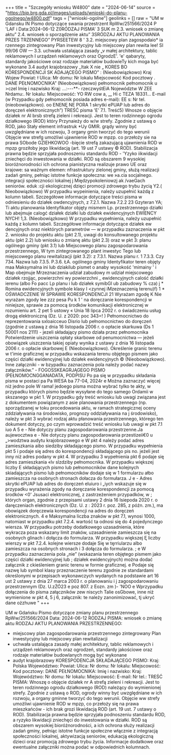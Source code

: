 +++
title = "Szczegóły wniosku W4800"
date = "2024-06-14"
source = "https://bip.brg.gda.pl/images/uploads/wnioski-do-planu-ogolnego/w4800.pdf"
tags = ["wnioski-ogolne"]
geolinks = []
raw = "UM w Gdansku IN Pismo dotyczące swania przestrzent RpWw/251566/2024 P 'LAF i Data:2024-06-12 Z0RÓDZAJ PISMA' 3 SUK m 2.3. wniosek o zmianę aktu” 2.4. wniosek o sporządzenie aktu” 3SRÓDZAJ AKTU PLANOWANIA PRZES TRZENNEGO” PYRSEETEW 8 ' 3.2. miejscowy plan zagospodaio* ia rzennego zintegrowany Plan inwestycyjny lub miejscowy plan rewita lee! SI 99/06 OW — 3.3. uchwała ustalająca zasady „v małej architektury, tablic reklamowych I urządzeń reklamowych oraz OgrodzE'. 'e' qabaryty, standardy jakościowe oraz rodzaje materiałów budowieTy  kich moga być wykonane 3.4 audyt krajobrazowy _ltak X nie „ KORES BO KÓRESPONDENCJI SK ADAJĄCEGO PISMO” : (Nieobowiązkowo) Kraj Wojew Powiat: ł Ulica: Mr domu: Nr lokalu Miejscowość Kod pocztowy . DANE PEŁNOMOCNIKA” (Nieobowiązkowo)  pełnomocnik  pełnomocnik u >czel Imię i nazwisko Kraj: ...:---**- rzeczwyśtEiA Nojewództw W ZEE Nrdamu:. Nr lokalu: Miejscowość: YO RW cow a, „„ Hi c TEZA 18331... E-mail (w Przypadku gdy pełnomocnik posiada adres e-mail): EE s:  Nr tel. (nieobowiązkowo). oo ENENĘ NE PORA  1 skrytki ePUAP lub adres do doręczeń elektronicznych”) TREŚĆ pisma  'E' 7.1. Treść5) Wnosze o objęcie działek nr Al brsb strefą zieleni i rekreacji. Jest to teren rodzinnego ogrodu działkowego (ROD) który Przynaieży do w/w strefy. Zgodnie z ustawą o ROD, jako Stały element infrastruk *Uy GMIR. grądy winny być uwzględniane w ich rozwoju, 3 organy gmin tworzyć do tego werunii Objęcie ww strefg umożliwi ujawnienie ROD w mpzp. co przełoży sie na prawa SObode GZIEHKOWOO -bięcie strefą zakazującą ujawnienia ROD w mpzp groziłoby jego likwidacją (art. 19 ust 7 ustawy © ROD). Stabilizacja prawna będzie sprzyjała podnoszeniu standardu ROD - 'Yzyko iikwidacji zniechęci do inwestowania w działki. ROD są obszarem 9 wysokiej bioróżnorodności ich ochrona pianistyczna realizuje prawo UE oraz krajowe: sa waźnym elemen: nfrastruktury zielonej gminy, służą realizacji zadań gminy, pełniąc istotne funkcje społeczna: we »a.cia socjalnego. integracji społeczności lokalnej j Międzypokoleniowzj ak /vaeGach seniorów. eduk :cji ekologicznej dzięci promocji zdrowego trybu życią Y2.( Nieobowiązkowo) W przypadku wypeinienia, należy uzupełnić każdą z kolumn tabeli. Szczegółowe informacje dotyczące treści pisma w odniesieniu do działek owdencyjnych, z 7.2.1. Nazwa  7.2.2  23 Gzyteran  YA; Ti  aktu planowania Identyfikator  objęty mismem  Lp. przestrzennego  działki lub  abejmuje calogć   działek  działki lub działek   ewidencyjnych  EWIENCY NYCH!  1,3. (Nieobowiązkowo) W przypadku wypełnienia, należy uzupełnić każdą z kolumn tabeli.  Szczegółowe informacje dotyczące działek ew dencyjnych oraz niektórych parametrów — w przypadku zaznaczenia w pkt 2. wniosku do projektu aktu (pkt 2.1), uwagi do konsultowanego projektu aktu (pkt 2.2) lub wniosku o zmianę aktu (pkt 2.3) oraz w pkt 3: planu ogólnego gminy (pkt 3.1) lub Miejscowego planu zagospodarowania przestrzennego, W tym zintegrowanego plant inwestyc Tego lub miejscowego planu rewitalizacji (pkt 3.2): z 7.3.1. Nazwa planu r. 1 7.3.3. Czy  734. Nazwa lub  7.3.5. P.3.6. ŁA. ogólnego gminy Identyfikator teren objęty  maa Maksymalna ini lub  dziakilub  pismet o  anaby wysokość  'mimainy ' i Map  obejmuje  Mrzeznaczenia  udział zabudowy m udział miejscowego  działek rzojjąc,  powierzchni wy  powierzchni _ ewidencyjnych  calość działki ierenu (albo  Fo pacc Lp planu  i lub działek  symibGl ub  zabudowy %  cza) j * Romina   ewidencyjnych  symbole klasy  I <zynnej   iMzeznaczenią      terenu)f)   1     * OŚWIADCZENIE W SPRAWIE KORESPONDENCJI 21 Wyrażam zgodę K Nie wyrażam zgody lee zzz pesa Pu k 1 ' na doręczanie korespondencji w niniejsze, sprawie za pomocą środków komunikacji elektronicznej w rozumieniu art. 2 pet 5 ustowy « Unia 18 lipca 2002 r. o świadczeniu usług drogą elektroniczną (Dz. U. z 2020: poc 343=! ) Pełnomocnictwo do reprezentowania sxloaicceuo Disrio lub pełnomocnictwo do doręczeń (zgodnie z ustawą z dnia 16 listopada 2006 r. o opłacie skarkuwa (Ds 1 50001 nos 2111) - jezeli składający pismo działa przez pełnomocnika  Potwierdzenie uiszczenia opłaty skarbowe od penumocnictwa — jeżeli obowiązek uiszczenia takiej opiaty wynika z ustawy z dnia 16 listopada 2006 r. o opłacie skarbowej E  (Nieobowiązkowo). Określenie granic terenu w t'imie graficznej w przypadku wskazania terenu objętego pismem jako części działki ewidencyjnej lub działek ewidencyjnych ©  (Nieobowiązkowo). Inne załączniki - w  bzypadku zaznaczenia pola należy podać nazwy załączników.” - FOGOSSKEAGRJĄGEGO PISMO (PEŁNOMOCNGGANADATA, PODPISU Po pa się w przypadku składania pisma w postaci pa Pa WESA ba 77-04, 2024r e Można zaznaczyć więcej niż jedno pole W rama! jedoego pisma można wybrać tylko te akty, w przypadku których pismo będzie wysyłane do tego samego Ordamii w skszanego w pkt 1. W przypadku gdy treść wniosku lub uwagi związana jest z dokumentem powiązanym z asie planowania przestrzennego (np. sporządzanej w toku procedowania aktu, w ramach strategicznej oceny zddziaływania na środowisko, prognozy oddziaływania na j środowisko), należy w pkt 3 wybrać rodzaj aktu płanowania przestrzennego, którego ten dokument dotyczy, po czym wprowadzić treść wniosku lub uwagi w pkt 7.1 iuo A 5 e - Nie dotyczy planu zagospodarowania przestrzenne.Ja aujewocztwa e - Nie dotyczy planu zagospodarowania przestizeii€0 u „>wodztwa  audytu krajobrazowego  e W pkt 4 należy podać adres zamieszkania aibo siedziby składającego pismo. W przypadku wypełnienia pkt 5 i podaje się adres do korespondencji składającego pis no. jeżeli jest inny niż adres podany w pkt 4. W przypadku 3 wypełnienia pkt 6 podaje się adres zamieszkania «lv slzdziby pełnomocnika. W przypadku większej liczby E składających pismo lub pełnomocników dane kolejnych skiadających pismo lub pełnomocników dodaje się w 1 formularzu ałbo zamieszcza na osobnych stronach  dołacza do formułarza. J e - Adres skrytki ePUAP lub adres do doręczeń eluiuro i „iych wskazuje się w przypadku wyrażenia zgody na  doręczanie korespondencji za pomocą środków <0' Jsusaci elektronicznej, z zastrzeżeniem przypadków, w ; których organ, zgodnie z przepisami ustawy 2 dnia 16 Isiepoda 2020 r. o daręczeniach elektronicznych (Dz. U. z : 2023 r. poz. 285, z późn. zm.), ma obowiązek doręczewia korespondencji na adres do doręczeń elektronicznych. 4 e Maksymalna liczba znaków w pkt 7.1, wynosi 1000, natomiast w przypadku pkt 7.2.4. wartość ta odnosi się do 4 pojedynczego wiersza. W przypadku potrzeby dodatkowego uzasadnienia, które wykracza poza wskazany limit znaków, uzasadnienie zamieszcza się na osobnych glinach i dołącza do formularza. W przypadku większej Ę liczby wierszy w pkt 7.2.4. kolejne wiersze dodaje Się w tęrriularzu albo zamieszcza na osobnych stronach i 3 dołącza do formularza. ; e W przypadku zaznaczenia pola „nie” (wskazania teren objętego pismem jako części działki ewidencyjnej lub ; działek ewidencyjnych) można dodać załącznik z ckieśleniem granic terenu w formie graficznej. e Podaje się nazwę lub symbol klasy przeznaczenie terenu zgodnie ze standardami określonymi w przepisach wykonawczych wydanych na podstawie art 16 ust 2 ustawy z dnia 27 marca 2003 r. o planowaniu i j zagospodarowaniu przestrzennym (Dz. U.zŻÓ23 e poz 807. z Eozn. zm )- 'NOO e  Wprzypadku dołączenia do pisma załączników zew niscych Talie osGbowe, inne niż wymienione w pkt 4, 5 j 6, załącznik: te należy zanonimizować, tj ukryć dane ożzhuwe "
+++

UM w Gdańsku
Pismo dotyczące zmiany planu przestrzennego RpWw/251566/2024
Data: 2024-06-12
RODZAJ PISMA: wniosek o zmianę aktu
RODZAJ AKTU PLANOWANIA PRZESTRZENNEGO:
- miejscowy plan zagospodarowania przestrzennego zintegrowany Plan inwestycyjny lub miejscowy plan rewitalizacji
- uchwała ustalająca zasady małej architektury, tablic reklamowych i urządzeń reklamowych oraz ogrodzeń, standardy jakościowe oraz rodzaje materiałów budowlanych mogą być wykonane
- audyt krajobrazowy
KORESPODENCJA SKŁADAJĄCEGO PISMO:
Kraj: Polska
Województwo: 
Powiat: 
Ulica: 
Nr domu: 
Nr lokalu: 
Miejscowość: 
Kod pocztowy: 
DANE PEŁNOMOCNIKA:
Imię i nazwisko: 
Kraj: 
Województwo: 
Nr domu: 
Nr lokalu: 
Miejscowość: 
E-mail: 
Nr tel.: 
TREŚĆ PISMA:
Wnoszę o objęcie działek nr A strefą zieleni i rekreacji. Jest to teren rodzinnego ogrodu działkowego (ROD) należący do wymienionej strefy. Zgodnie z ustawą o ROD, ogrody winny być uwzględniane w ich rozwoju, a organy gminne tworzyć do tego werunii. Objęcie ww strefy umożliwi ujawnienie ROD w mpzp, co przełoży się na prawa mieszkańców - 
ich brak grozi likwidacją ROD (art. 19 ust. 7 ustawy o ROD).
Stabilizacja prawna będzie sprzyjała podnoszeniu standardu ROD, a ryzyko likwidacji zniechęci do inwestowania w działki. ROD są obszarem wysokiej bioróżnorodności, a ich ochrona służy realizacji zadań gminy, pełniąc istotne funkcje społeczne włącznie z integracją społeczności lokalnej, aktywizacją seniorów, edukacją ekologiczną dzieci oraz promocją zdrowego trybu życia.
Informacje dodatkowe oraz ewentualne załączniki można podać w odpowiednich kolumnach.


